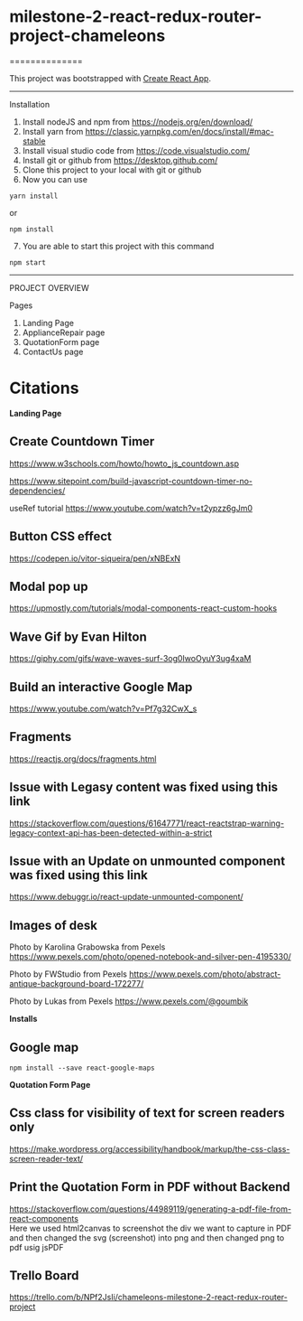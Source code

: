# milestone-2-react-redux-router-project-chameleons

==============

This project was bootstrapped with [Create React App](https://github.com/facebook/create-react-app).

---

Installation

1. Install nodeJS and npm from https://nodejs.org/en/download/
2. Install yarn from https://classic.yarnpkg.com/en/docs/install/#mac-stable
3. Install visual studio code from https://code.visualstudio.com/
4. Install git or github from https://desktop.github.com/
5. Clone this project to your local with git or github
6. Now you can use

```
yarn install
```

or

```
npm install
```

7. You are able to start this project with this command

```
npm start
```

---

PROJECT OVERVIEW

Pages

1. Landing Page
2. ApplianceRepair page
3. QuotationForm page
4. ContactUs page

# Citations

**Landing Page**

## Create Countdown Timer

https://www.w3schools.com/howto/howto_js_countdown.asp

https://www.sitepoint.com/build-javascript-countdown-timer-no-dependencies/

useRef tutorial
https://www.youtube.com/watch?v=t2ypzz6gJm0

## Button CSS effect

https://codepen.io/vitor-siqueira/pen/xNBExN

## Modal pop up

https://upmostly.com/tutorials/modal-components-react-custom-hooks

## Wave Gif by Evan Hilton

https://giphy.com/gifs/wave-waves-surf-3og0IwoOyuY3ug4xaM

## Build an interactive Google Map

https://www.youtube.com/watch?v=Pf7g32CwX_s

## Fragments

https://reactjs.org/docs/fragments.html

## Issue with Legasy content was fixed using this link

https://stackoverflow.com/questions/61647771/react-reactstrap-warning-legacy-context-api-has-been-detected-within-a-strict

## Issue with an Update on unmounted component was fixed using this link

https://www.debuggr.io/react-update-unmounted-component/

## Images of desk

Photo by Karolina Grabowska from Pexels
https://www.pexels.com/photo/opened-notebook-and-silver-pen-4195330/

Photo by FWStudio from Pexels
https://www.pexels.com/photo/abstract-antique-background-board-172277/

Photo by Lukas from Pexels
https://www.pexels.com/@goumbik

**Installs**

## Google map

`npm install --save react-google-maps`

**Quotation Form Page**

## Css class for visibility of text for screen readers only

https://make.wordpress.org/accessibility/handbook/markup/the-css-class-screen-reader-text/

## Print the Quotation Form in PDF without Backend

https://stackoverflow.com/questions/44989119/generating-a-pdf-file-from-react-components </br>
Here we used html2canvas to screenshot the div we want to capture in PDF and then changed the svg (screenshot) into png and then changed png to pdf usig jsPDF </br>

## Trello Board

https://trello.com/b/NPf2JsIi/chameleons-milestone-2-react-redux-router-project
